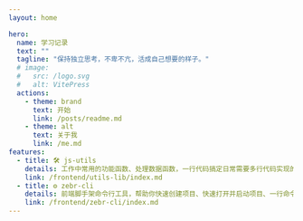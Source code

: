 ```yaml
---
layout: home

hero:
  name: 学习记录
  text: ""
  tagline: "保持独立思考，不卑不亢，活成自己想要的样子。"
  # image:
  #   src: /logo.svg
  #   alt: VitePress
  actions:
    - theme: brand
      text: 开始
      link: /posts/readme.md
    - theme: alt
      text: 关于我
      link: /me.md
features:
  - title: 🛠️ js-utils
    details: 工作中常用的功能函数、处理数据函数，一行代码搞定日常需要多行代码实现的功能
    link: /frontend/utils-lib/index.md
  - title: ⚙️ zebr-cli
    details: 前端脚手架命令行工具，帮助你快速创建项目、快速打开并启动项目、一行命令自动化提交代码等功能
    link: /frontend/zebr-cli/index.md
---
```

